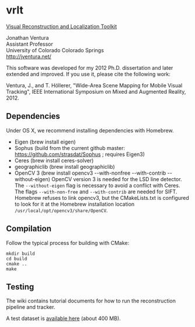 # vrlt #

[Visual Reconstruction and Localization Toolkit](https://vimeo.com/56765447)

Jonathan Ventura  
Assistant Professor  
University of Colorado Colorado Springs  
http://jventura.net/

This software was developed for my 2012 Ph.D. dissertation and later extended and improved.  If you use it, please cite the following work:

Ventura, J., and T. Höllerer, "Wide-Area Scene Mapping for Mobile Visual Tracking", IEEE International Symposium on Mixed and Augmented Reality, 2012.

## Dependencies ##

Under OS X, we recommend installing dependencies with Homebrew.

- Eigen (brew install eigen)
- Sophus (build from the current github master: https://github.com/strasdat/Sophus ; requires Eigen3)
- Ceres (brew install ceres-solver)
- geographiclib (brew install geographiclib)
- OpenCV 3 (brew install opencv3 --with-nonfree --with-contrib --without-eigen)
OpenCV version 3 is needed for the LSD line detector. The `--without-eigen` flag is necessary to avoid a conflict with Ceres.  The flags `--with-non-free` and `--with-contrib` are needed for SIFT.  Homebrew refuses to link opencv3, but the CMakeLists.txt is configured to look for it at the Homebrew installation location `/usr/local/opt/opencv3/share/OpenCV`.

## Compilation ##

Follow the typical process for building with CMake:

    mkdir build
    cd build
    cmake ..
    make

## Testing ##

The wiki contains tutorial documents for how to run the reconstruction pipeline and tracker.

A test dataset is [available here](https://www.dropbox.com/s/368ggcc65dk0yx6/VillageDataset.tgz?dl=0) (about 400 MB).
